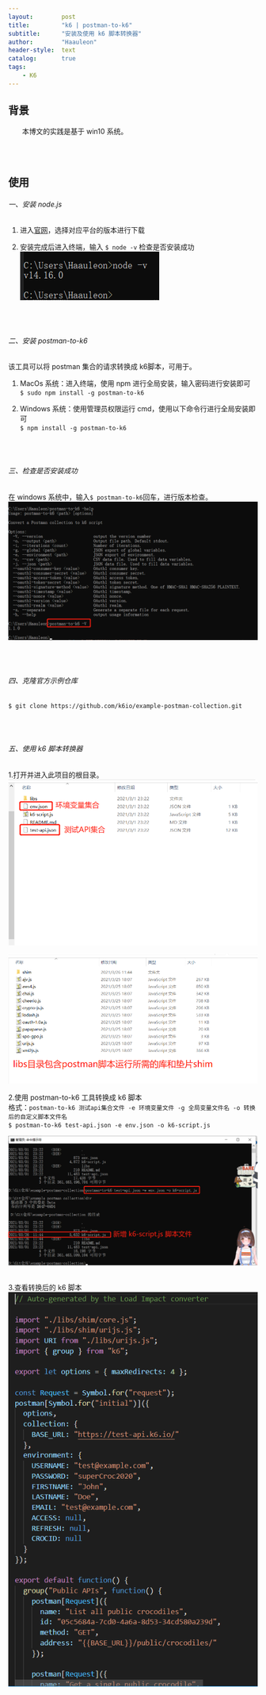 ```yaml
---
layout:        post
title:         "k6 | postman-to-k6"
subtitle:      "安装及使用 k6 脚本转换器"
author:        "Haauleon"
header-style:  text
catalog:       true
tags:
    - K6
---
```

## 背景
&emsp;&emsp;本博文的实践是基于 win10 系统。              

<br><br>

## 使用
###### 一、安装 node.js   
1. 进入[官网](https://nodejs.org/en/download/)，选择对应平台的版本进行下载          

2. 安装完成后进入终端，输入 `$ node -v` 检查是否安装成功     
![](\img\in-post\post-k6\2021-03-01-k6-install-1.png)   

<br><br>

###### 二、安装 postman-to-k6
该工具可以将 postman 集合的请求转换成 k6脚本，可用于。    
1. MacOs 系统：进入终端，使用 npm 进行全局安装，输入密码进行安装即可      
`$ sudo npm install -g postman-to-k6`    

2. Windows 系统：使用管理员权限运行 cmd，使用以下命令行进行全局安装即可      
`$ npm install -g postman-to-k6`  

<br><br>

###### 三、检查是否安装成功
在 windows 系统中，输入`$ postman-to-k6`回车，进行版本检查。     
![](\img\in-post\post-k6\2021-03-01-k6-install-2.png)    

<br><br>

###### 四、克隆官方示例仓库       
`$ git clone https://github.com/k6io/example-postman-collection.git`   

<br><br>

###### 五、使用 k6 脚本转换器
1.打开并进入此项目的根目录。        
![](\img\in-post\post-k6\2021-03-01-k6-install-3.png)        

![](\img\in-post\post-k6\2021-03-01-k6-install-4.png)
<br>

2.使用 postman-to-k6 工具转换成 k6 脚本       
格式：`postman-to-k6 测试api集合文件 -e 环境变量文件 -g 全局变量文件名 -o 转换后的自定义脚本文件名 `      
`$ postman-to-k6 test-api.json -e env.json -o k6-script.js`     

![](\img\in-post\post-k6\2021-03-01-k6-install-5.png)         
<br>

3.查看转换后的 k6 脚本     
![](\img\in-post\post-k6\2021-03-01-k6-install-6.png) 
